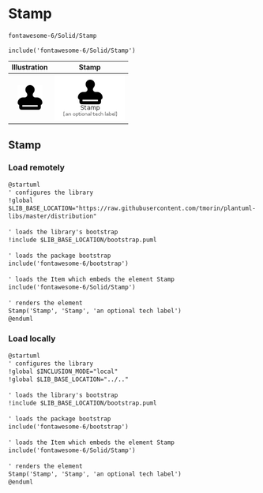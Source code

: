# Stamp


```text
fontawesome-6/Solid/Stamp
```

```text
include('fontawesome-6/Solid/Stamp')
```



| Illustration | Stamp |
| :---: | :---: |
| ![illustration for Illustration](../../fontawesome-6/Solid/Stamp.png) | ![illustration for Stamp](../../fontawesome-6/Solid/Stamp.Local.png) |




## Stamp

### Load remotely
```plantuml
@startuml
' configures the library
!global $LIB_BASE_LOCATION="https://raw.githubusercontent.com/tmorin/plantuml-libs/master/distribution"

' loads the library's bootstrap
!include $LIB_BASE_LOCATION/bootstrap.puml

' loads the package bootstrap
include('fontawesome-6/bootstrap')

' loads the Item which embeds the element Stamp
include('fontawesome-6/Solid/Stamp')

' renders the element
Stamp('Stamp', 'Stamp', 'an optional tech label')
@enduml
```

### Load locally
```plantuml
@startuml
' configures the library
!global $INCLUSION_MODE="local"
!global $LIB_BASE_LOCATION="../.."

' loads the library's bootstrap
!include $LIB_BASE_LOCATION/bootstrap.puml

' loads the package bootstrap
include('fontawesome-6/bootstrap')

' loads the Item which embeds the element Stamp
include('fontawesome-6/Solid/Stamp')

' renders the element
Stamp('Stamp', 'Stamp', 'an optional tech label')
@enduml
```

